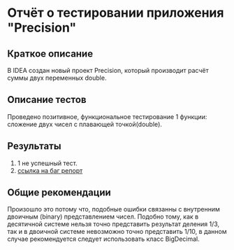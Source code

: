 # Отчёт о тестировании приложения "Precision"

## Краткое описание

В IDEA создан новый проект Precision, который производит расчёт суммы двух переменных double.

## Описание тестов
Проведено позитивное, функциональное тестирование 1 функции: сложение двух чисел с плавающей точкой(double). 

## Результаты

1. 1 не успешный тест.
2. [ссылка на баг репорт](https://github.com/YuriKopshev/Precision/issues/1#issue-654594005)

## Общие рекомендации
Произошло это потому что, подобные ошибки связанны с внутренним двоичным (binary) представлением чисел.
 Подобно тому, как в десятичной системе нельзя точно представить результат деления 1/3, так и в двоичной системе невозможно точно представить 1/10,  в данном случае  рекомендуется следует использовать класс BigDecimal.
